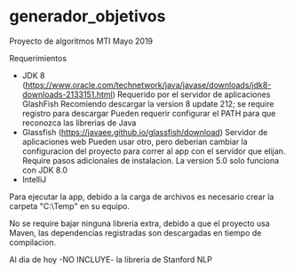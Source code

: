 # generador_objetivos
Proyecto de algoritmos MTI Mayo 2019

Requerimientos
   * JDK 8 (https://www.oracle.com/technetwork/java/javase/downloads/jdk8-downloads-2133151.html)
      Requerido por el servidor de aplicaciones GlashFish
      Recomiendo descargar la version 8 update 212; se require registro para descargar
      Pueden requerir configurar el PATH para que reconozca las librerias de Java
   * Glassfish (https://javaee.github.io/glassfish/download)
      Servidor de aplicaciones web 
      Pueden usar otro, pero deberian cambiar la configuracion del proyecto para correr al app con el servidor que elijan.
      Require pasos adicionales de instalacion.
      La version 5.0 solo funciona con JDK 8.0
   * IntelliJ 
   
Para ejecutar la app, debido a la carga de archivos es necesario crear la carpeta "C:\Temp\" en su equipo.

No se require bajar ninguna libreria extra, debido a que el proyecto usa Maven, las dependencias registradas son descargadas en tiempo de compilacion.

Al dia de hoy -NO INCLUYE- la libreria de Stanford NLP
